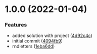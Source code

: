 # 1.0.0 (2022-01-04)


### Features

* added solution with project ([4d92c4c](https://github.com/Indept-Studios/Csharp-test/commit/4d92c4c72caf9adb518e2fb05529041e0b213495))
* initial commit ([4094fb9](https://github.com/Indept-Studios/Csharp-test/commit/4094fb9997266f0f5abc10765948537f0aef555e))
* rndletters ([1eba6dd](https://github.com/Indept-Studios/Csharp-test/commit/1eba6ddb61f5e525f36562aa5a557070c7dbbf73))
